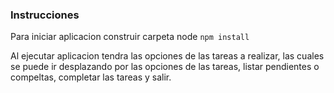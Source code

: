 ### Instrucciones
Para iniciar aplicacion construir carpeta node ```npm install```

Al ejecutar aplicacion tendra las opciones de las tareas a realizar, 
las cuales se puede ir desplazando por las opciones de las tareas, listar pendientes o compeltas, completar las tareas y salir.